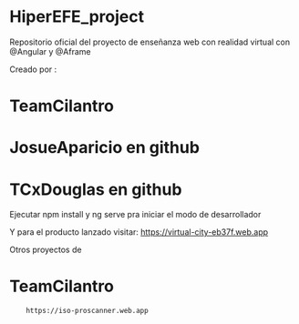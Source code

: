 # HiperEFE_project
Repositorio oficial del proyecto de enseñanza web con realidad virtual con @Angular y @Aframe

Creado por :
# TeamCilantro
# JosueAparicio en github
# TCxDouglas en github

Ejecutar npm install y ng serve pra iniciar el modo de desarrollador 

Y para el producto lanzado visitar:
    https://virtual-city-eb37f.web.app


Otros proyectos de 
# TeamCilantro 
        https://iso-proscanner.web.app


